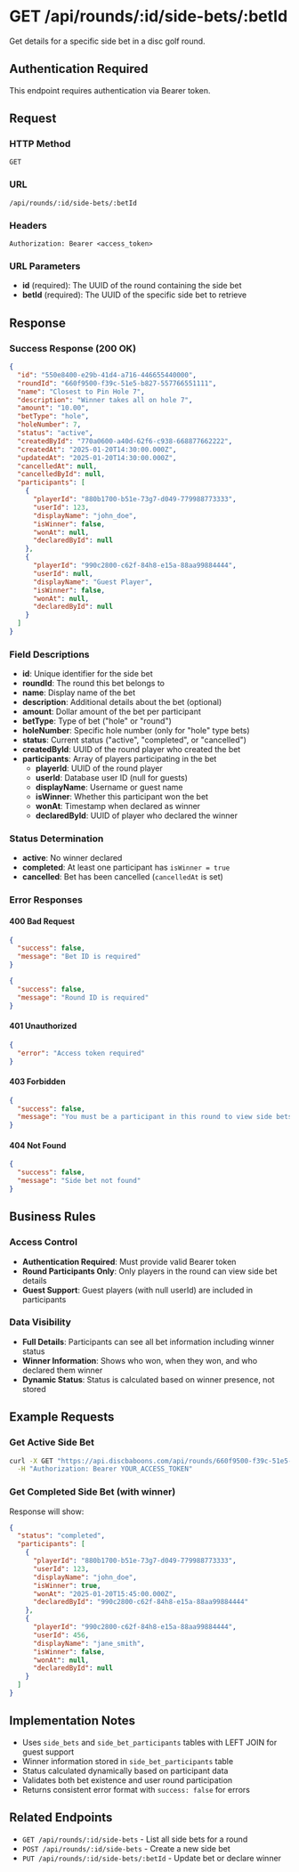 # GET /api/rounds/:id/side-bets/:betId

Get details for a specific side bet in a disc golf round.

## Authentication Required
This endpoint requires authentication via Bearer token.

## Request

### HTTP Method
`GET`

### URL
`/api/rounds/:id/side-bets/:betId`

### Headers
```
Authorization: Bearer <access_token>
```

### URL Parameters
- **id** (required): The UUID of the round containing the side bet
- **betId** (required): The UUID of the specific side bet to retrieve

## Response

### Success Response (200 OK)
```json
{
  "id": "550e8400-e29b-41d4-a716-446655440000",
  "roundId": "660f9500-f39c-51e5-b827-557766551111",
  "name": "Closest to Pin Hole 7",
  "description": "Winner takes all on hole 7",
  "amount": "10.00",
  "betType": "hole",
  "holeNumber": 7,
  "status": "active",
  "createdById": "770a0600-a40d-62f6-c938-668877662222",
  "createdAt": "2025-01-20T14:30:00.000Z",
  "updatedAt": "2025-01-20T14:30:00.000Z",
  "cancelledAt": null,
  "cancelledById": null,
  "participants": [
    {
      "playerId": "880b1700-b51e-73g7-d049-779988773333",
      "userId": 123,
      "displayName": "john_doe",
      "isWinner": false,
      "wonAt": null,
      "declaredById": null
    },
    {
      "playerId": "990c2800-c62f-84h8-e15a-88aa99884444",
      "userId": null,
      "displayName": "Guest Player",
      "isWinner": false,
      "wonAt": null,
      "declaredById": null
    }
  ]
}
```

### Field Descriptions
- **id**: Unique identifier for the side bet
- **roundId**: The round this bet belongs to
- **name**: Display name of the bet
- **description**: Additional details about the bet (optional)
- **amount**: Dollar amount of the bet per participant
- **betType**: Type of bet ("hole" or "round")
- **holeNumber**: Specific hole number (only for "hole" type bets)
- **status**: Current status ("active", "completed", or "cancelled")
- **createdById**: UUID of the round player who created the bet
- **participants**: Array of players participating in the bet
  - **playerId**: UUID of the round player
  - **userId**: Database user ID (null for guests)
  - **displayName**: Username or guest name
  - **isWinner**: Whether this participant won the bet
  - **wonAt**: Timestamp when declared as winner
  - **declaredById**: UUID of player who declared the winner

### Status Determination
- **active**: No winner declared
- **completed**: At least one participant has `isWinner = true`
- **cancelled**: Bet has been cancelled (`cancelledAt` is set)

### Error Responses

#### 400 Bad Request
```json
{
  "success": false,
  "message": "Bet ID is required"
}
```

```json
{
  "success": false,
  "message": "Round ID is required"
}
```

#### 401 Unauthorized
```json
{
  "error": "Access token required"
}
```

#### 403 Forbidden
```json
{
  "success": false,
  "message": "You must be a participant in this round to view side bets"
}
```

#### 404 Not Found
```json
{
  "success": false,
  "message": "Side bet not found"
}
```

## Business Rules

### Access Control
- **Authentication Required**: Must provide valid Bearer token
- **Round Participants Only**: Only players in the round can view side bet details
- **Guest Support**: Guest players (with null userId) are included in participants

### Data Visibility
- **Full Details**: Participants can see all bet information including winner status
- **Winner Information**: Shows who won, when they won, and who declared them winner
- **Dynamic Status**: Status is calculated based on winner presence, not stored

## Example Requests

### Get Active Side Bet
```bash
curl -X GET "https://api.discbaboons.com/api/rounds/660f9500-f39c-51e5-b827-557766551111/side-bets/550e8400-e29b-41d4-a716-446655440000" \
  -H "Authorization: Bearer YOUR_ACCESS_TOKEN"
```

### Get Completed Side Bet (with winner)
Response will show:
```json
{
  "status": "completed",
  "participants": [
    {
      "playerId": "880b1700-b51e-73g7-d049-779988773333",
      "userId": 123,
      "displayName": "john_doe",
      "isWinner": true,
      "wonAt": "2025-01-20T15:45:00.000Z",
      "declaredById": "990c2800-c62f-84h8-e15a-88aa99884444"
    },
    {
      "playerId": "990c2800-c62f-84h8-e15a-88aa99884444",
      "userId": 456,
      "displayName": "jane_smith",
      "isWinner": false,
      "wonAt": null,
      "declaredById": null
    }
  ]
}
```

## Implementation Notes

- Uses `side_bets` and `side_bet_participants` tables with LEFT JOIN for guest support
- Winner information stored in `side_bet_participants` table
- Status calculated dynamically based on participant data
- Validates both bet existence and user round participation
- Returns consistent error format with `success: false` for errors

## Related Endpoints

- `GET /api/rounds/:id/side-bets` - List all side bets for a round
- `POST /api/rounds/:id/side-bets` - Create a new side bet
- `PUT /api/rounds/:id/side-bets/:betId` - Update bet or declare winner